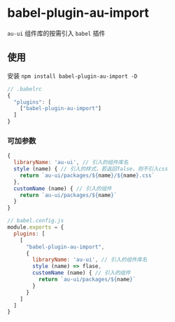 # babel-plugin-au-import

`au-ui` 组件库的按需引入 `babel` 插件

## 使用

安装 `npm install babel-plugin-au-import -D`

```js
// .babelrc
{
  "plugins": [
    ["babel-plugin-au-import"]
  ]
}

```

### 可加参数

```js
{
  libraryName: 'au-ui', // 引入的组件库名
  style (name) { // 引入的样式，若返回false，则不引入css
    return `au-ui/packages/${name}/${name}.css`
  },
  customName (name) { // 引入的组件
    return `au-ui/packages/${name}`
  }
}
```

```js
// babel.config.js
module.exports = {
  plugins: [
    [
      "babel-plugin-au-import",
      {
        libraryName: 'au-ui', // 引入的组件库名
        style (name) => flase,
        customName (name) { // 引入的组件
          return `au-ui/packages/${name}`
        }
      }
    ]
  ]
}
```